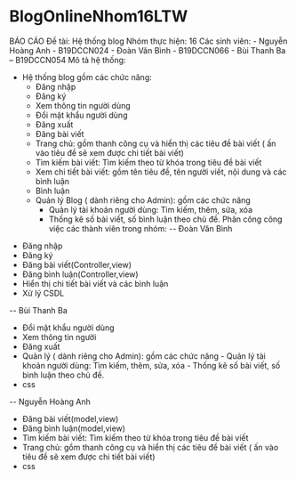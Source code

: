 # BlogOnlineNhom16LTW
BÁO CÁO
Đề tài: Hệ thống blog
Nhóm thực hiện: 16
Các sinh viên: 
    - Nguyễn Hoàng Anh - B19DCCN024
    - Đoàn Văn Bình - B19DCCN066
    - Bùi Thanh Ba – B19DCCN054
Mô tả hệ thống:
- Hệ thống blog gồm các chức năng:
    + Đăng nhập
    + Đăng ký 
    + Xem thông tin người dùng
    + Đổi mật khẩu người dùng
    + Đăng xuất
    + Đăng bài viết
    + Trang chủ: gồm thanh công cụ và hiển thị các tiêu đề bài viết ( ấn vào tiêu đề sẽ xem được chi tiết bài viết)
    + Tìm kiếm bài viết: Tìm kiếm theo từ khóa trong tiêu đề bài viết
    + Xem chi tiết bài viết: gồm tên tiêu đề, tên người viết, nội dung và các bình luận
    + Bình luận
    + Quản lý Blog ( dành riêng cho Admin): gồm các chức năng
        - Quản lý tài khoản người dùng: Tìm kiếm, thêm, sửa, xóa
        - Thống kê số bài viết, số bình luận theo chủ đề.
Phân công công việc các thành viên trong nhóm:
-- Đoàn Văn Bình
+ Đăng nhập
+ Đăng ký
+ Đăng bài viết(Controller,view)
+ Đăng bình luận(Controller,view)
+ Hiển thị chi tiết bài viết và các bình luận
+ Xử lý CSDL


-- Bùi Thanh Ba
+ Đổi mật khẩu người dùng
+ Xem thông tin người
+ Đăng xuất
+ Quản lý ( dành riêng cho Admin): gồm các chức năng
        - Quản lý tài khoản người dùng: Tìm kiếm, thêm, sửa, xóa
        - Thống kê số bài viết, số bình luận theo chủ đề.
+ css

-- Nguyễn Hoàng Anh
+ Đăng bài viết(model,view)
+ Đăng bình luận(model,view)
+ Tìm kiếm bài viết: Tìm kiếm theo từ khóa trong tiêu đề bài viết
+ Trang chủ: gồm thanh công cụ và hiển thị các tiêu đề bài viết ( ấn vào tiêu đề sẽ xem được chi tiết bài viết)
+ css
